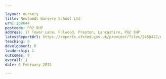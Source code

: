 ```yaml
---

layout: nursery
title: Newlands Nursery School Ltd
urn: 309644
postcode: PR2 9HP
address: 17 Tower Lane, Fulwood, Preston, Lancashire, PR2 9HP
latestReportUrl: https://reports.ofsted.gov.uk/provider/files/2458427/urn/309644.pdf
teaching: 0
development: 0
leadership: 1
outcomes: 0
overall: 1
date: 6 February 2015

---
```

